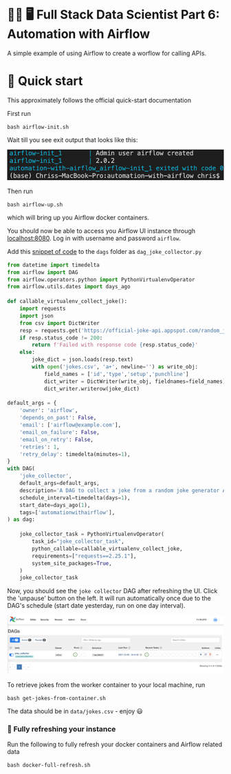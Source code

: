 # 🧑‍🏭 🖥️ Full Stack Data Scientist Part 6: Automation with Airflow

A simple example of using Airflow to create a worflow for calling APIs.

# 🌊 Quick start

This approximately follows the official quick-start documentation 

First run

```
bash airflow-init.sh
```
Wait till you see exit output that looks like this:

![image](airflow-init.png)

Then run
```
bash airflow-up.sh
```
which will bring up you Airflow docker containers.

You should now be able to access you Airflow UI instance through [localhost:8080](localhost:8080). Log in with username and password `airflow`. 

Add this [snippet of code](https://gist.github.com/chrisgschon/380f430c000a8c957c3a50756a9d3c3b) to the `dags` folder as `dag_joke_collector.py`

```python
from datetime import timedelta
from airflow import DAG
from airflow.operators.python import PythonVirtualenvOperator
from airflow.utils.dates import days_ago

def callable_virtualenv_collect_joke():
    import requests
    import json
    from csv import DictWriter
    resp = requests.get('https://official-joke-api.appspot.com/random_joke')
    if resp.status_code != 200:
        return f'Failed with response code {resp.status_code}'
    else:
        joke_dict = json.loads(resp.text)
        with open('jokes.csv', 'a+', newline='') as write_obj:
            field_names = ['id','type','setup','punchline']
            dict_writer = DictWriter(write_obj, fieldnames=field_names)
            dict_writer.writerow(joke_dict)
    
default_args = {
    'owner': 'airflow',
    'depends_on_past': False,
    'email': ['airflow@example.com'],
    'email_on_failure': False,
    'email_on_retry': False,
    'retries': 1,
    'retry_delay': timedelta(minutes=1),
}
with DAG(
    'joke_collector',
    default_args=default_args,
    description='A DAG to collect a joke from a random joke generator API',
    schedule_interval=timedelta(days=1),
    start_date=days_ago(1),
    tags=['automationwithairflow'],
) as dag:

    joke_collector_task = PythonVirtualenvOperator(
        task_id="joke_collector_task",
        python_callable=callable_virtualenv_collect_joke,
        requirements=["requests==2.25.1"],
        system_site_packages=True,
    )
    joke_collector_task
```

Now, you should see the `joke collector` DAG after refreshing the UI. Click the 'unpause' button on the left. It will run automatically once due to the DAG's schedule (start date yesterday, run on one day interval).

![image](readme-ui.png)

To retrieve jokes from the worker container to your local machine, run
```
bash get-jokes-from-container.sh
```

The data should be in `data/jokes.csv` - enjoy 😃

### 🧯 Fully refreshing your instance

Run the following to fully refresh your docker containers and Airflow related data

```
bash docker-full-refresh.sh
```

